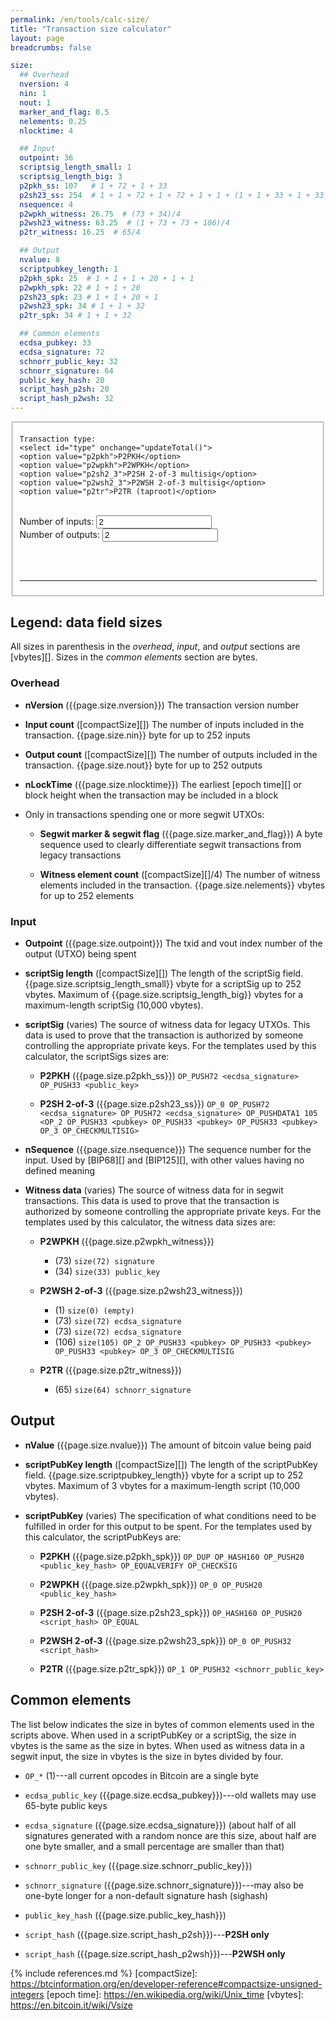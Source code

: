 ```yaml
---
permalink: /en/tools/calc-size/
title: "Transaction size calculator"
layout: page
breadcrumbs: false

size:
  ## Overhead
  nversion: 4
  nin: 1
  nout: 1
  marker_and_flag: 0.5
  nelements: 0.25
  nlocktime: 4

  ## Input
  outpoint: 36
  scriptsig_length_small: 1
  scriptsig_length_big: 3
  p2pkh_ss: 107   # 1 + 72 + 1 + 33
  p2sh23_ss: 254  # 1 + 1 + 72 + 1 + 72 + 1 + 1 + (1 + 1 + 33 + 1 + 33 + 1 + 33 + 1 + 1)
  nsequence: 4
  p2wpkh_witness: 26.75  # (73 + 34)/4
  p2wsh23_witness: 63.25  # (1 + 73 + 73 + 106)/4
  p2tr_witness: 16.25  # 65/4

  ## Output
  nvalue: 8
  scriptpubkey_length: 1
  p2pkh_spk: 25  # 1 + 1 + 1 + 20 + 1 + 1
  p2wpkh_spk: 22 # 1 + 1 + 20
  p2sh23_spk: 23 # 1 + 1 + 20 + 1
  p2wsh23_spk: 34 # 1 + 1 + 32
  p2tr_spk: 34 # 1 + 1 + 32

  ## Common elements
  ecdsa_pubkey: 33
  ecdsa_signature: 72
  schnorr_public_key: 32
  schnorr_signature: 64
  public_key_hash: 20
  script_hash_p2sh: 20
  script_hash_p2wsh: 32
---
```

<form action="" id="vbytescalc" onsubmit="return false;">
   <fieldset>

    Transaction type:
    <select id="type" onchange="updateTotal()">
    <option value="p2pkh">P2PKH</option>
    <option value="p2wpkh">P2WPKH</option>
    <option value="p2sh2_3">P2SH 2-of-3 multisig</option>
    <option value="p2wsh2_3">P2WSH 2-of-3 multisig</option>
    <option value="p2tr">P2TR (taproot)</option>
   </select>

  <br>
  Number of inputs: <input type="number" id="inputs" min="1" value="2" onchange="updateTotal()"/><br>
  Number of outputs: <input type="number" id="outputs" min="1" value="2" onchange="updateTotal()"/>

  <br><br><hr>
  <div id="result"></div>
  </fieldset>

</form>

## Legend: data field sizes

All sizes in parenthesis in the *overhead*, *input*, and *output*
sections are [vbytes][].  Sizes in the *common elements* section are bytes.

### Overhead

- **nVersion** ({{page.size.nversion}}) The
  transaction version number

- **Input count** ([compactSize][]) The number of inputs included in the
  transaction.  {{page.size.nin}} byte for up to 252
  inputs

- **Output count** ([compactSize][]) The number of outputs included in
  the transaction.  {{page.size.nout}} byte for up to
  252 outputs

- **nLockTime** ({{page.size.nlocktime}}) The earliest [epoch time][] or block
  height when the transaction may be included in a block

- Only in transactions spending one or more segwit UTXOs:

    - **Segwit marker & segwit flag** ({{page.size.marker_and_flag}}) A
      byte sequence used to clearly differentiate segwit transactions
      from legacy transactions

    - **Witness element count** ([compactSize][]/4) The number of witness
      elements included in the transaction. {{page.size.nelements}}
      vbytes for up to 252 elements

### Input

- **Outpoint** ({{page.size.outpoint}}) The txid and vout index number
  of the output (UTXO) being spent

- **scriptSig length** ([compactSize][]) The length of the scriptSig
  field.  {{page.size.scriptsig_length_small}} vbyte for a scriptSig up to 252
  vbytes.  Maximum of {{page.size.scriptsig_length_big}} vbytes for a maximum-length scriptSig (10,000 vbytes).

- **scriptSig** (varies) The source of witness data for legacy UTXOs.
  This data is used to prove that the transaction is authorized by
  someone controlling the appropriate private keys.  For the templates
  used by this calculator, the scriptSigs sizes are:

    - **P2PKH** ({{page.size.p2pkh_ss}})
      `OP_PUSH72 <ecdsa_signature> OP_PUSH33 <public_key>`

    - **P2SH 2-of-3** ({{page.size.p2sh23_ss}}) `OP_0 OP_PUSH72 <ecdsa_signature> OP_PUSH72 <ecdsa_signature> OP_PUSHDATA1 105 <OP_2 OP_PUSH33 <pubkey> OP_PUSH33 <pubkey> OP_PUSH33 <pubkey> OP_3 OP_CHECKMULTISIG>`


- **nSequence** ({{page.size.nsequence}}) The sequence number for the
  input.  Used by [BIP68][] and [BIP125][], with other values having no
  defined meaning

- **Witness data** (varies) The source of witness data for in segwit
  transactions.  This data is used to prove that the transaction is
  authorized by someone controlling the appropriate private keys.  For
  the templates used by this calculator, the witness data sizes are:

    - **P2WPKH** ({{page.size.p2wpkh_witness}})
        - (73) `size(72) signature`
        - (34) `size(33) public_key`

    - **P2WSH 2-of-3** ({{page.size.p2wsh23_witness}})
        - (1) `size(0) (empty)`
        - (73) `size(72) ecdsa_signature`
        - (73) `size(72) ecdsa_signature`
        - (106) `size(105) OP_2 OP_PUSH33 <pubkey> OP_PUSH33 <pubkey> OP_PUSH33 <pubkey> OP_3 OP_CHECKMULTISIG`

    - **P2TR** ({{page.size.p2tr_witness}})
        - (65) `size(64) schnorr_signature`

## Output

- **nValue** ({{page.size.nvalue}}) The amount of bitcoin value being paid

- **scriptPubKey length** ([compactSize][]) The length of the
  scriptPubKey field.  {{page.size.scriptpubkey_length}} vbyte for a
  script up to 252 vbytes.  Maximum of 3 vbytes for a maximum-length
  script (10,000 vbytes).

- **scriptPubKey** (varies) The specification of what conditions need to
  be fulfilled in order for this output to be spent.  For the templates
  used by this calculator, the scriptPubKeys are:

    - **P2PKH** ({{page.size.p2pkh_spk}}) `OP_DUP OP_HASH160
      OP_PUSH20 <public_key_hash> OP_EQUALVERIFY OP_CHECKSIG`

    - **P2WPKH** ({{page.size.p2wpkh_spk}}) `OP_0 OP_PUSH20 <public_key_hash>`

    - **P2SH 2-of-3** ({{page.size.p2sh23_spk}}) `OP_HASH160
      OP_PUSH20 <script_hash> OP_EQUAL`

    - **P2WSH 2-of-3** ({{page.size.p2wsh23_spk}}) `OP_0 OP_PUSH32 <script_hash>`

    - **P2TR** ({{page.size.p2tr_spk}}) `OP_1 OP_PUSH32 <schnorr_public_key>`

## Common elements

The list below indicates the size in bytes of common elements used in
the scripts above.  When used in a scriptPubKey or a scriptSig, the size
in vbytes is the same as the size in bytes.  When used as witness data
in a segwit input, the size in vbytes is the size in bytes divided by
four.

- `OP_*` (1)---all current opcodes in Bitcoin are a single byte

- `ecdsa_public_key` ({{page.size.ecdsa_pubkey}})---old wallets may use 65-byte public keys

- `ecdsa_signature` ({{page.size.ecdsa_signature}}) (about half of all
  signatures generated with a random nonce are this size, about half are
  one byte smaller, and a small percentage are smaller than that)

- `schnorr_public_key` ({{page.size.schnorr_public_key}})

- `schnorr_signature` ({{page.size.schnorr_signature}})---may also be
  one-byte longer for a non-default signature hash (sighash)

- `public_key_hash` ({{page.size.public_key_hash}})

- `script_hash` ({{page.size.script_hash_p2sh}})---**P2SH only**

- `script_hash` ({{page.size.script_hash_p2wsh}})---**P2WSH only**

<script>
function calculateTotal(type, inputs, outputs) {
  var types = new Array();

  types["p2pkh"] = {
    "input": (
      {{page.size.outpoint}}
      + {{page.size.scriptsig_length_small}}
      + {{page.size.p2pkh_ss}}
      + {{page.size.nsequence}}
    ),
    "output": (
        {{page.size.nvalue}}
      + {{page.size.scriptpubkey_length}}
      + {{page.size.p2pkh_spk}}
    ),
    "segwit": false
  };

  types["p2wpkh"] = {
    "input": (
      {{page.size.outpoint}}
      + {{page.size.scriptsig_length_small}}
      + {{page.size.p2wpkh_witness}}
      + {{page.size.nsequence}}
    ),
    "output": (
        {{page.size.nvalue}}
      + {{page.size.scriptpubkey_length}}
      + {{page.size.p2wpkh_spk}}
    ),
    "segwit": true
  };

  types["p2sh2_3"] = {
    "input": (
        {{page.size.outpoint}}
      + {{page.size.scriptsig_length_big}}
      + {{page.size.p2sh23_ss}}
      + {{page.size.nsequence}}
    ),
    "output": (
        {{page.size.nvalue}}
      + {{page.size.scriptpubkey_length}}
      + {{page.size.p2sh23_spk}}
    ),
    "segwit": false
  };

  types["p2wsh2_3"] = {
    "input": (
        {{page.size.outpoint}}
      + {{page.size.scriptpubkey_length}}
      + {{page.size.p2wsh23_witness}}
      + {{page.size.nsequence}}
    ),
    "output": (
        {{page.size.nvalue}}
      + {{page.size.scriptpubkey_length}}
      + {{page.size.p2wsh23_spk}}
    ),
    "segwit": true
  };

  types["p2tr"] = {
    "input": (
        {{page.size.outpoint}}
      + {{page.size.scriptsig_length_small}}
      + {{page.size.p2tr_witness}}
      + {{page.size.nsequence}}
    ),
    "output": (
        {{page.size.nvalue}}
      + {{page.size.scriptpubkey_length}}
      + {{page.size.p2tr_spk}}
    ),
    "segwit": true
  };

  // Calculate the size of each input and output
  input_size = types[type].input;
  output_size = types[type].output;

  // Calculate the transaction's overhead (the size independent of inputs and outputs)
  if (types[type].segwit == true) {
    witness_flag = {{page.size.marker_and_flag}} + {{page.size.nelements}};  // segwit marker, segwit flag, segwit # of witness elements
  } else  {
    witness_flag = 0;
  }
  overhead = (
      {{page.size.nversion}} // nVersion
    + {{page.size.nin}} // number of inputs, TODO: increase for >252 inputs
    + {{page.size.nout}} // number of outputs, TODO: increase for >252 outputs
    + {{page.size.nlocktime}} // nLockTime
    + witness_flag
  )

  size = overhead + input_size * inputs + output_size * outputs;

  return {
    "size": size,
    "overhead": overhead,
    "inputs": inputs,
    "input_size": input_size,
    "outputs": outputs,
    "output_size": output_size
  }
}

// Retrieve form and update results
function updateTotal() {
  var types = new Array();
  // Get the form
  var form = document.forms["vbytescalc"];

  // The input/output type
  // TODO: maybe allow the input type to be different from the output
  //       type, or multiple inputs of different types (or multiple
  //       outputs of different types)
  var type = form.elements["type"].value;
  // The number of inputs and outputs
  var inputs = form.elements["inputs"].value;
  if (inputs != "") {
    inputs = parseInt(inputs);
  } else {
    inputs = 0;
  }
  var outputs = form.elements["outputs"].value;
  if (outputs != "") {
    outputs = parseInt(outputs);
  } else {
    outputs = 0;
  }

  var results = calculateTotal(type, inputs, outputs);
  document.getElementById('result').innerHTML = (
    "<b>Total size:</b> " + results.size + " vbytes<br><br>"
    +  "<table>"
    + "  <tr>"
    + "    <th>Part</th>"
    + "    <th>Count</th>"
    + "    <th>Size (vbytes)</th>"
    + "    <th>Total vbytes</th>"
    + "  </tr>"
    + "<tr><td>Overhead</td><td>1</td><td>" + results.overhead + "</td><td>" + results.overhead + "</td></tr>"
    + "<tr><td>Inputs</td><td>" + results.inputs + "</td><td>" + results.input_size + "</td><td>" + results.inputs * results.input_size + "</td></tr>"
    + "<tr><td>Outputs</td><td>" + results.outputs + "</td><td>" + results.output_size + "</td><td>" + results.outputs * results.output_size + "</td></tr>"
    + "</table>"
  );
}

// For now, call this option manually from a console in your browser
// TODO: automatically run test via Makefile
function testSizes() {
  // txid: 4f10b3fc7b03a5362e40999097d5b43b9d99cb34c02fb3fe6fc2f8eff5d5224a
  console.assert(226 == calculateTotal("p2pkh", 1, 2).size, "1-in, 2-out P2PKH unexpected size");

  // txid: b169e4616d00bb27242093ec1749d5e8f69236bf704eadce3126e3b5f42107f9
  console.assert(562/4 == calculateTotal("p2wpkh", 1, 2).size, "1-in, 2-out P2WPKH unexpected size");

  // txid: c48c1a33a6e8a05d8b69b84c6532ad2ac06f0c5d0fa931523090b97d9de86e80
  console.assert(371 == calculateTotal("p2sh2_3", 1, 2).size, "1-in, 2-out P2SH 2-of-3 unexpected size");

  // txid: 13eba154725924a83f95a00abb716fd9587ca6e099f289e3578596c78c831338
  console.assert(804/4 == calculateTotal("p2wsh2_3", 1, 2).size, "1-in, 2-out P2WSH 2-of-3 unexpected size");

  console.log("All tests run");
  return true;
}

// Calculate the result for the default form parameters
updateTotal();
</script>

{% include references.md %}
[compactSize]: https://btcinformation.org/en/developer-reference#compactsize-unsigned-integers
[epoch time]: https://en.wikipedia.org/wiki/Unix_time
[vbytes]: https://en.bitcoin.it/wiki/Vsize
